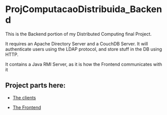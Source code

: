 # ProjComputacaoDistribuida_Backend

This is the Backend portion of my Distributed Computing final Project.

It requires an Apache Directory Server and a CouchDB Server. It will authenticate users using the LDAP protocol, and store stuff in the DB using HTTP.

It contains a Java RMI Server, as it is how the Frontend communicates with it

## Project parts here:

- [The clients](https://github.com/nunopenim/ProjComputacaoDistribuida_Clients)

- [The Frontend](https://github.com/nunopenim/ProjComputacaoDistribuida_TomCat)
